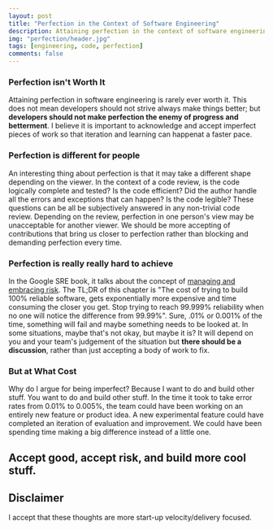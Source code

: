 ```yaml
---
layout: post
title: "Perfection in the Context of Software Engineering"
description: Attaining perfection in the context of software engineering isn't worth it.
img: "perfection/header.jpg"
tags: [engineering, code, perfection]
comments: false
---
```


### Perfection isn't Worth It
Attaining perfection in software engineering is rarely ever worth it. This does not mean developers should not strive always make things better; but __developers should not make perfection the enemy of progress and betterment__. I believe it is important to acknowledge and accept imperfect pieces of work so that iteration and learning can happenat a faster pace.


### Perfection is different for people
An interesting thing about perfection is that it may take a different shape depending on the viewer. In the context of a code review, is the code logically complete and tested? Is the code efficient? Did the author handle all the errors and exceptions that can happen? Is the code legible? These questions can be all be subjectively answered in any non-trivial code review. Depending on the review, perfection in one person's view may be unacceptable for another viewer. We should be more accepting of contributions that bring us closer to perfection rather than blocking and demanding perfection every time.


### Perfection is really really hard to achieve
In the Google SRE book, it talks about the concept of [managing and embracing risk](https://sre.google/sre-book/embracing-risk/). The TL;DR of this chapter is "The cost of trying to build 100% reliable software, gets exponentially more expensive and time consuming the closer you get. Stop trying to reach 99.999% reliability when no one will notice the difference from 99.99%". Sure, .01% or 0.001% of the time, something will fail and maybe something needs to be looked at. In some situations, maybe that's not okay, but maybe it is? It will depend on you and your team's judgement of the situation but __there should be a discussion__, rather than just accepting a body of work to fix.


### But at What Cost
Why do I argue for being imperfect? Because I want to do and build other stuff. You want to do and build other stuff. In the time it took to take error rates from 0.01% to 0.005%, the team could have been working on an entirely new feature or product idea. A new experimental feature could have completed an iteration of evaluation and improvement. We could have been spending time making a big difference instead of a little one.


## Accept good, accept risk, and build more cool stuff.


## Disclaimer
I accept that these thoughts are more start-up velocity/delivery focused.

